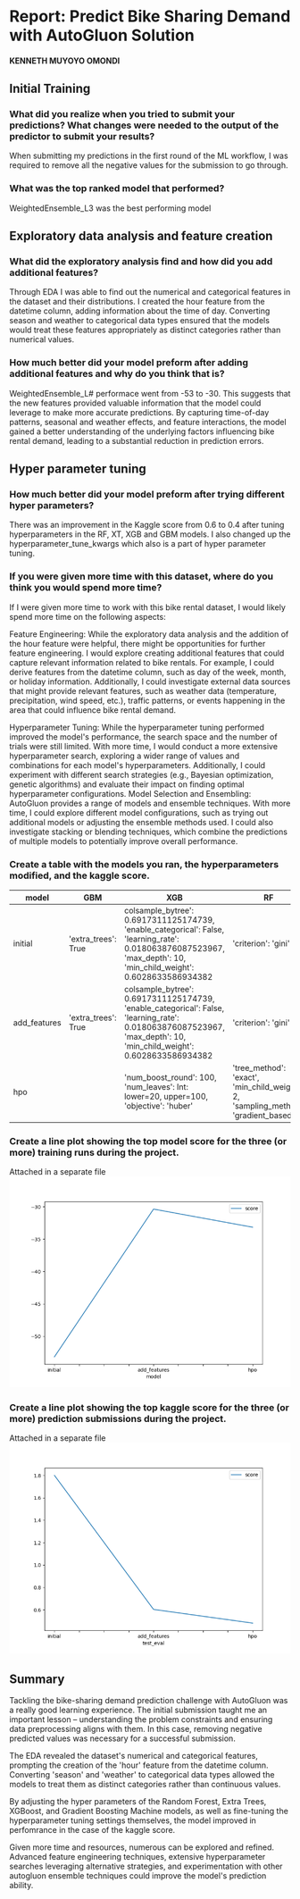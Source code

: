 # Report: Predict Bike Sharing Demand with AutoGluon Solution
#### KENNETH MUYOYO OMONDI

## Initial Training
### What did you realize when you tried to submit your predictions? What changes were needed to the output of the predictor to submit your results?
When submitting my predictions in the first round of the ML workflow, I was required to remove all the negative values for the submission to go through.

### What was the top ranked model that performed?
WeightedEnsemble_L3 was the best performing model

## Exploratory data analysis and feature creation
### What did the exploratory analysis find and how did you add additional features?
Through EDA I was able to find out the numerical and categorical features in the dataset and their distributions. I created the hour feature from the datetime column, adding information about the time of day. Converting season and weather to categorical data types ensured that the models would treat these features appropriately as distinct categories rather than numerical values.

### How much better did your model preform after adding additional features and why do you think that is?
WeightedEnsemble_L# performace went from -53 to -30. This suggests that the new features provided valuable information that the model could leverage to make more accurate predictions. By capturing time-of-day patterns, seasonal and weather effects, and feature interactions, the model gained a better understanding of the underlying factors influencing bike rental demand, leading to a substantial reduction in prediction errors.

## Hyper parameter tuning
### How much better did your model preform after trying different hyper parameters?
There was an improvement in the Kaggle score from 0.6 to 0.4 after tuning hyperparameters in the RF, XT, XGB and GBM models. I also changed up the hyperparameter_tune_kwargs which also is a part of hyper parameter tuning. 

### If you were given more time with this dataset, where do you think you would spend more time?
If I were given more time to work with this bike rental dataset, I would likely spend more time on the following aspects:

Feature Engineering: While the exploratory data analysis and the addition of the hour feature were helpful, there might be opportunities for further feature engineering. I would explore creating additional features that could capture relevant information related to bike rentals. For example, I could derive features from the datetime column, such as day of the week, month, or holiday information. Additionally, I could investigate external data sources that might provide relevant features, such as weather data (temperature, precipitation, wind speed, etc.), traffic patterns, or events happening in the area that could influence bike rental demand.

Hyperparameter Tuning: While the hyperparameter tuning performed improved the model's performance, the search space and the number of trials were still limited. With more time, I would conduct a more extensive hyperparameter search, exploring a wider range of values and combinations for each model's hyperparameters. Additionally, I could experiment with different search strategies (e.g., Bayesian optimization, genetic algorithms) and evaluate their impact on finding optimal hyperparameter configurations.
Model Selection and Ensembling: AutoGluon provides a range of models and ensemble techniques. With more time, I could explore different model configurations, such as trying out additional models or adjusting the ensemble methods used. I could also investigate stacking or blending techniques, which combine the predictions of multiple models to potentially improve overall performance.
### Create a table with the models you ran, the hyperparameters modified, and the kaggle score.

|model|GBM|XGB|RF|score|
|--|--|--|--|--|
|initial|'extra_trees': True|colsample_bytree': 0.6917311125174739, 'enable_categorical': False, 'learning_rate': 0.018063876087523967, 'max_depth': 10, 'min_child_weight': 0.6028633586934382	|'criterion': 'gini'|1.80024|
|add_features|'extra_trees': True|colsample_bytree': 0.6917311125174739, 'enable_categorical': False, 'learning_rate': 0.018063876087523967, 'max_depth': 10, 'min_child_weight': 0.6028633586934382	|'criterion': 'gini'|0.60385|
|hpo| |'num_boost_round': 100, 'num_leaves': Int: lower=20, upper=100, 'objective': 'huber'|'tree_method': 'exact', 'min_child_weight': 2, 'sampling_method': 'gradient_based'|'max_features': 'log2'|0.48151|

### Create a line plot showing the top model score for the three (or more) training runs during the project.

Attached in a separate file
![model_train_score.png](model_train_score.png)


### Create a line plot showing the top kaggle score for the three (or more) prediction submissions during the project.

Attached in a separate file
![model_test_score.png](model_test_score.png)


## Summary
Tackling the bike-sharing demand prediction challenge with AutoGluon was a really good learning experience. The initial submission taught me an important lesson – understanding the problem constraints and ensuring data preprocessing aligns with them. In this case, removing negative predicted values was necessary for a successful submission.

The EDA revealed the dataset's numerical and categorical features, prompting the creation of the 'hour' feature from the datetime column. Converting 'season' and 'weather' to categorical data types allowed the models to treat them as distinct categories rather than continuous values. 

By adjusting the hyper parameters of the Random Forest, Extra Trees, XGBoost, and Gradient Boosting Machine models, as well as fine-tuning the hyperparameter tuning settings themselves, the model improved in perfomrance in the case of the kaggle score.

Given more time and resources, numerous can be explored and refined. Advanced feature engineering techniques, extensive hyperparameter searches leveraging alternative strategies, and experimentation with other autogluon ensemble techniques could improve the model's prediction ability.
